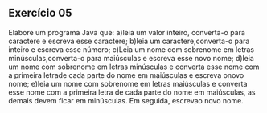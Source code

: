 ## Exercício 05

Elabore um programa Java que: 
a)leia um valor inteiro, converta-o para caractere e escreva esse caractere; 
b)leia um caractere,converta-o para inteiro e escreva esse número; 
c)Leia um nome com sobrenome em letras minúsculas,converta-o para maiúsculas e escreva esse novo nome; 
d)leia um nome com sobrenome em letras minúsculas e converta esse nome com a primeira letrade cada parte do nome em maiúsculas e escreva onovo nome; 
e)leia um nome com sobrenome em letras maiúsculas e converta esse nome com a primeira letra de  cada  parte  do  nome  em  maiúsculas,  as  demais  devem  ficar  em  minúsculas.  Em  seguida, escrevao novo nome.